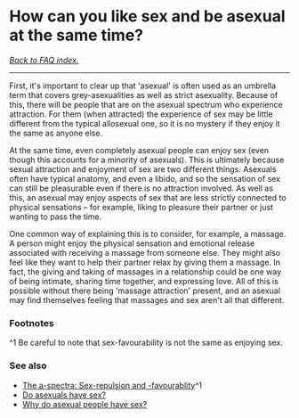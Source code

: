 # How can you like sex and be asexual at the same time?

[*Back to FAQ index.*](https://github.com/MissTeapot/LGBT-Wikis/blob/main/github_wiki/asexuality/faq.md)

---

First, it's important to clear up that 'asexual' is often used as an umbrella term that covers grey-asexualities as well as strict asexuality. Because of this, there will be people that are on the asexual spectrum who experience attraction. For them (when attracted) the experience of sex may be little different from the typical allosexual one, so it is no mystery if they enjoy it the same as anyone else.

At the same time, even completely asexual people can enjoy sex (even though this accounts for a minority of asexuals). This is ultimately because sexual attraction and enjoyment of sex are two different things. Asexuals often have typical anatomy, and even a libido, and so the sensation of sex can still be pleasurable even if there is no attraction involved. As well as this, an asexual may enjoy aspects of sex that are less strictly connected to physical sensations – for example, liking to pleasure their partner or just wanting to pass the time.

One common way of explaining this is to consider, for example, a massage. A person might enjoy the physical sensation and emotional release associated with receiving a massage from someone else. They might also feel like they want to help their partner relax by giving them a massage. In fact, the giving and taking of massages in a relationship could be one way of being intimate, sharing time together, and expressing love. All of this is possible without there being 'massage attraction' present, and an asexual may find themselves feeling that massages and sex aren't all that different.

### Footnotes
^1 Be careful to note that sex-favourability is not the same as enjoying sex.

### See also
* [The a-spectra: Sex-repulsion and -favourablity](https://github.com/MissTeapot/LGBT-Wikis/blob/main/github_wiki/asexuality/the_spectra#wiki_sex-repulsion_and_-favourability.md)^1
* [Do asexuals have sex?](https://github.com/MissTeapot/LGBT-Wikis/blob/main/github_wiki/asexuality/faq/do_asexuals_have_sex.md)
* [Why do asexual people have sex?](https://github.com/MissTeapot/LGBT-Wikis/blob/main/github_wiki/asexuality/faq/why_do_asexuals_have_sex.md)